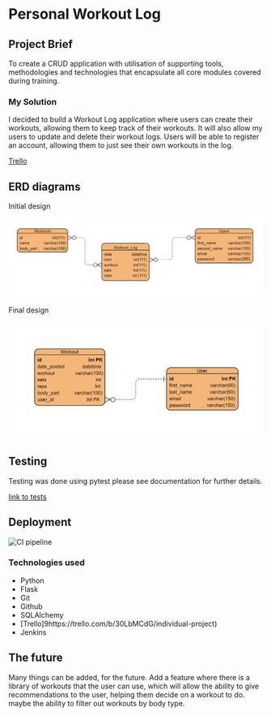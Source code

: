 # Personal Workout Log
## Project Brief

To create a CRUD application with utilisation of supporting tools, methodologies and technologies that encapsulate all core modules covered during training.

### My Solution

I decided to build a Workout Log application where users can create their workouts, allowing them to keep track of their workouts. It will also allow my users to update and delete their workout logs.
Users will be able to register an account, allowing them to just see their own workouts in the log.

[Trello](https://trello.com/b/30LbMCdG/individual-project) 

## ERD diagrams

Initial design 

![Initial ERD Diagram](/Documentation/Initial-ERD.png)

Final design

![Final ERD Diagram](/Documentation/final-ERD-diagram.png)


## Testing

Testing was done using pytest please see documentation for further details.

[link to tests](/Documentation/Test-reports/app-tests.png)

## Deployment

![CI pipeline](https://github.com/devops-cohort/thomas/blob/final/Documentation/deployment%20.png)

### Technologies used

- Python
- Flask
- Git
- Github
- SQLAlchemy
- [Trello]9https://trello.com/b/30LbMCdG/individual-project) 
- Jenkins


## The future
Many things can be added, for the future. 
Add a feature where there is a library of workouts that the user can use, which will allow the ability to give recommendations to the user, helping them decide on a workout to do. maybe the ability to filter out workouts by body type.  




